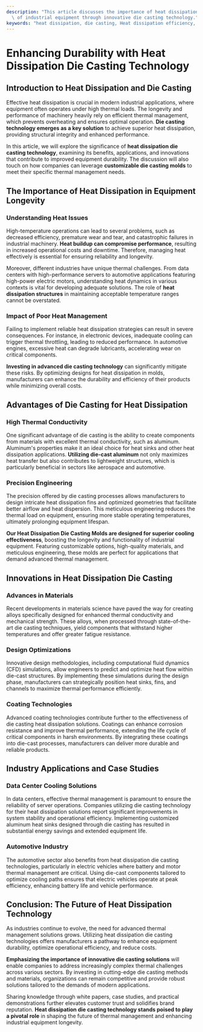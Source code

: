 ```yaml
---
description: "This article discusses the importance of heat dissipation in enhancing the durability\
  \ of industrial equipment through innovative die casting technology."
keywords: "heat dissipation, die casting, Heat dissipation efficiency, Die casting process"
---
```

# Enhancing Durability with Heat Dissipation Die Casting Technology

## Introduction to Heat Dissipation and Die Casting

Effective heat dissipation is crucial in modern industrial applications, where equipment often operates under high thermal loads. The longevity and performance of machinery heavily rely on efficient thermal management, which prevents overheating and ensures optimal operation. **Die casting technology emerges as a key solution** to achieve superior heat dissipation, providing structural integrity and enhanced performance.

In this article, we will explore the significance of **heat dissipation die casting technology**, examining its benefits, applications, and innovations that contribute to improved equipment durability. The discussion will also touch on how companies can leverage **customizable die casting molds** to meet their specific thermal management needs.

## The Importance of Heat Dissipation in Equipment Longevity

### Understanding Heat Issues

High-temperature operations can lead to several problems, such as decreased efficiency, premature wear and tear, and catastrophic failures in industrial machinery. **Heat buildup can compromise performance**, resulting in increased operational costs and downtime. Therefore, managing heat effectively is essential for ensuring reliability and longevity.

Moreover, different industries have unique thermal challenges. From data centers with high-performance servers to automotive applications featuring high-power electric motors, understanding heat dynamics in various contexts is vital for developing adequate solutions. The role of **heat dissipation structures** in maintaining acceptable temperature ranges cannot be overstated.

### Impact of Poor Heat Management

Failing to implement reliable heat dissipation strategies can result in severe consequences. For instance, in electronic devices, inadequate cooling can trigger thermal throttling, leading to reduced performance. In automotive engines, excessive heat can degrade lubricants, accelerating wear on critical components.

**Investing in advanced die casting technology** can significantly mitigate these risks. By optimizing designs for heat dissipation in molds, manufacturers can enhance the durability and efficiency of their products while minimizing overall costs.

## Advantages of Die Casting for Heat Dissipation

### High Thermal Conductivity

One significant advantage of die casting is the ability to create components from materials with excellent thermal conductivity, such as aluminum. Aluminum's properties make it an ideal choice for heat sinks and other heat dissipation applications. **Utilizing die-cast aluminum** not only maximizes heat transfer but also contributes to lightweight structures, which is particularly beneficial in sectors like aerospace and automotive.

### Precision Engineering

The precision offered by die casting processes allows manufacturers to design intricate heat dissipation fins and optimized geometries that facilitate better airflow and heat dispersion. This meticulous engineering reduces the thermal load on equipment, ensuring more stable operating temperatures, ultimately prolonging equipment lifespan.

**Our Heat Dissipation Die Casting Molds are designed for superior cooling effectiveness**, boosting the longevity and functionality of industrial equipment. Featuring customizable options, high-quality materials, and meticulous engineering, these molds are perfect for applications that demand advanced thermal management.

## Innovations in Heat Dissipation Die Casting

### Advances in Materials

Recent developments in materials science have paved the way for creating alloys specifically designed for enhanced thermal conductivity and mechanical strength. These alloys, when processed through state-of-the-art die casting techniques, yield components that withstand higher temperatures and offer greater fatigue resistance.

### Design Optimizations

Innovative design methodologies, including computational fluid dynamics (CFD) simulations, allow engineers to predict and optimize heat flow within die-cast structures. By implementing these simulations during the design phase, manufacturers can strategically position heat sinks, fins, and channels to maximize thermal performance efficiently.

### Coating Technologies

Advanced coating technologies contribute further to the effectiveness of die casting heat dissipation solutions. Coatings can enhance corrosion resistance and improve thermal performance, extending the life cycle of critical components in harsh environments. By integrating these coatings into die-cast processes, manufacturers can deliver more durable and reliable products.

## Industry Applications and Case Studies

### Data Center Cooling Solutions

In data centers, effective thermal management is paramount to ensure the reliability of server operations. Companies utilizing die casting technology for their heat dissipation solutions report significant improvements in system stability and operational efficiency. Implementing customized aluminum heat sinks designed through die casting has resulted in substantial energy savings and extended equipment life.

### Automotive Industry

The automotive sector also benefits from heat dissipation die casting technologies, particularly in electric vehicles where battery and motor thermal management are critical. Using die-cast components tailored to optimize cooling paths ensures that electric vehicles operate at peak efficiency, enhancing battery life and vehicle performance.

## Conclusion: The Future of Heat Dissipation Technology

As industries continue to evolve, the need for advanced thermal management solutions grows. Utilizing heat dissipation die casting technologies offers manufacturers a pathway to enhance equipment durability, optimize operational efficiency, and reduce costs. 

**Emphasizing the importance of innovative die casting solutions** will enable companies to address increasingly complex thermal challenges across various sectors. By investing in cutting-edge die casting methods and materials, organizations can remain competitive and provide robust solutions tailored to the demands of modern applications.

Sharing knowledge through white papers, case studies, and practical demonstrations further elevates customer trust and solidifies brand reputation. **Heat dissipation die casting technology stands poised to play a pivotal role** in shaping the future of thermal management and enhancing industrial equipment longevity.
